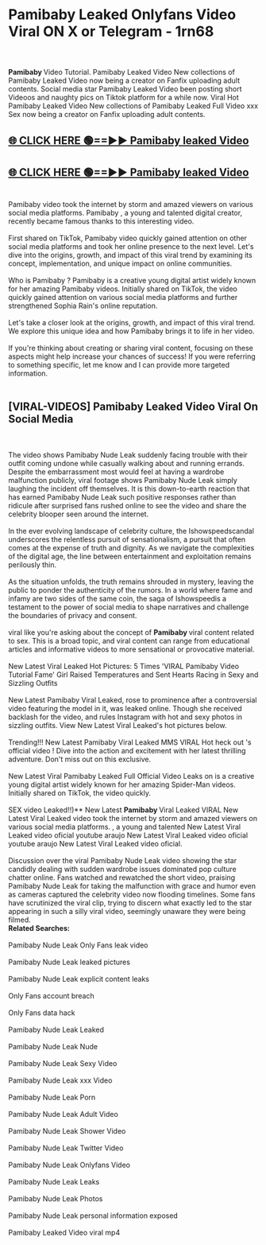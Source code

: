 <h1> Pamibaby  Leaked Onlyfans Video Viral ON X or Telegram - 1rn68 </h1>

# 
<br>
<strong>Pamibaby </strong> Video Tutorial. Pamibaby  Leaked Video New collections of  Pamibaby  Leaked Video now being a creator on Fanfix uploading adult contents. Social media star Pamibaby  Leaked Video been posting short Videoos and naughty pics on Tiktok platform for a while now. Viral Hot Pamibaby  Leaked Video New collections of Pamibaby  Leaked Full Video xxx Sex now being a creator on Fanfix uploading adult contents.
<br>

## [🌐 CLICK HERE 🟢==►► Pamibaby  leaked Video ](https://onlyclips.site?title=Pamibaby_&ref=git)


## [🌐 CLICK HERE 🟢==►► Pamibaby  leaked Video ](https://onlyclips.site?title=Pamibaby_&ref=git)

<br>
Pamibaby  video took the internet by storm and amazed viewers on various social media platforms. Pamibaby , a young and talented digital creator, recently became famous thanks to this interesting video.
<br><br>
First shared on TikTok, Pamibaby  video quickly gained attention on other social media platforms and took her online presence to the next level. Let's dive into the origins, growth, and impact of this viral trend by examining its concept, implementation, and unique impact on online communities.
<br><br>
Who is Pamibaby ? Pamibaby  is a creative young digital artist widely known for her amazing Pamibaby  videos. Initially shared on TikTok, the video quickly gained attention on various social media platforms and further strengthened Sophia Rain's online reputation.
<br><br>
Let's take a closer look at the origins, growth, and impact of this viral trend. We explore this unique idea and how Pamibaby  brings it to life in her video.
<br><br>
If you're thinking about creating or sharing viral content, focusing on these aspects might help increase your chances of success! If you were referring to something specific, let me know and I can provide more targeted information.
<br><br>
<h2>[VIRAL-VIDEOS] Pamibaby  Leaked Video Viral On Social Media</h2>
<br><br>
The video shows Pamibaby  Nude Leak suddenly facing trouble with their outfit coming undone while casually walking about and running errands. Despite the embarrassment most would feel at having a wardrobe malfunction publicly, viral footage shows Pamibaby  Nude Leak simply laughing the incident off themselves. It is this down-to-earth reaction that has earned Pamibaby  Nude Leak such positive responses rather than ridicule after surprised fans rushed online to see the video and share the celebrity blooper seen around the internet.
<br><br>
In the ever evolving landscape of celebrity culture, the Ishowspeedscandal underscores the relentless pursuit of sensationalism, a pursuit that often comes at the expense of truth and dignity. As we navigate the complexities of the digital age, the line between entertainment and exploitation remains perilously thin.
<br><br>
As the situation unfolds, the truth remains shrouded in mystery, leaving the public to ponder the authenticity of the rumors. In a world where fame and infamy are two sides of the same coin, the saga of Ishowspeedis a testament to the power of social media to shape narratives and challenge the boundaries of privacy and consent.
<br><br>
viral like you're asking about the concept of <strong>Pamibaby </strong> viral content related to sex. This is a broad topic, and viral content can range from educational articles and informative videos to more sensational or provocative material.
<br><br>
New Latest Viral Leaked Hot Pictures: 5 Times 'VIRAL Pamibaby  Video Tutorial Fame' Girl Raised Temperatures and Sent Hearts Racing in Sexy and Sizzling Outfits
<br><br>
New Latest Pamibaby  Viral Leaked, rose to prominence after a controversial video featuring the model in it, was leaked online. Though she received backlash for the video, and rules Instagram with hot and sexy photos in sizzling outfits. View New Latest Viral Leaked's hot pictures below.
<br><br>
Trending!!! New Latest Pamibaby  Viral Leaked MMS VIRAL Hot heck out 's official video ! Dive into the action and excitement with her latest thrilling adventure. Don't miss out on this exclusive.
<br><br>
New Latest Viral Pamibaby  Leaked Full Official Video Leaks on  is a creative young digital artist widely known for her amazing Spider-Man videos. Initially shared on TikTok, the video quickly.
<br><br>
SEX video Leaked!!)** New Latest <strong>Pamibaby </strong> Viral Leaked VIRAL New Latest Viral Leaked video took the internet by storm and amazed viewers on various social media platforms. , a young and talented New Latest Viral Leaked video oficial youtube araujo New Latest Viral Leaked video oficial youtube araujo New Latest Viral Leaked video oficial.
<br><br>
Discussion over the viral Pamibaby  Nude Leak video showing the star candidly dealing with sudden wardrobe issues dominated pop culture chatter online. Fans watched and rewatched the short video, praising Pamibaby  Nude Leak for taking the malfunction with grace and humor even as cameras captured the celebrity video now flooding timelines. Some fans have scrutinized the viral clip, trying to discern what exactly led to the star appearing in such a silly viral video, seemingly unaware they were being filmed.
<br>
<strong>Related Searches:</strong>
<br><br>
Pamibaby  Nude Leak Only Fans leak video
<br><br>
Pamibaby  Nude Leak leaked pictures
<br><br>
Pamibaby  Nude Leak explicit content leaks
<br><br>
Only Fans account breach
<br><br>
Only Fans data hack
<br><br>
Pamibaby  Nude Leak Leaked
<br><br>
Pamibaby  Nude Leak Nude
<br><br>
Pamibaby  Nude Leak Sexy Video
<br><br>
Pamibaby  Nude Leak xxx Video
<br><br>
Pamibaby  Nude Leak Porn
<br><br>
Pamibaby  Nude Leak Adult Video
<br><br>
Pamibaby  Nude Leak Shower Video
<br><br>
Pamibaby  Nude Leak Twitter Video
<br><br>
Pamibaby  Nude Leak Onlyfans Video
<br><br>
Pamibaby  Nude Leak Leaks
<br><br>
Pamibaby  Nude Leak Photos
<br><br>
Pamibaby  Nude Leak personal information exposed
<br><br>
Pamibaby  Leaked Video viral mp4